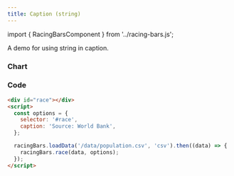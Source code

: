 ```yaml
---
title: Caption (string)
---
```


import { RacingBarsComponent } from '../racing-bars.js';

A demo for using string in caption.

<!--truncate-->

### Chart

<div className="gallery">
  <RacingBarsComponent
    elementId="gallery-caption-string"
    dataUrl="/data/population.csv"
    dataType="csv"
    caption="Source: World Bank"
  />
</div>

### Code

```html {5}
<div id="race"></div>
<script>
  const options = {
    selector: '#race',
    caption: 'Source: World Bank',
  };

  racingBars.loadData('/data/population.csv', 'csv').then((data) => {
    racingBars.race(data, options);
  });
</script>
```
